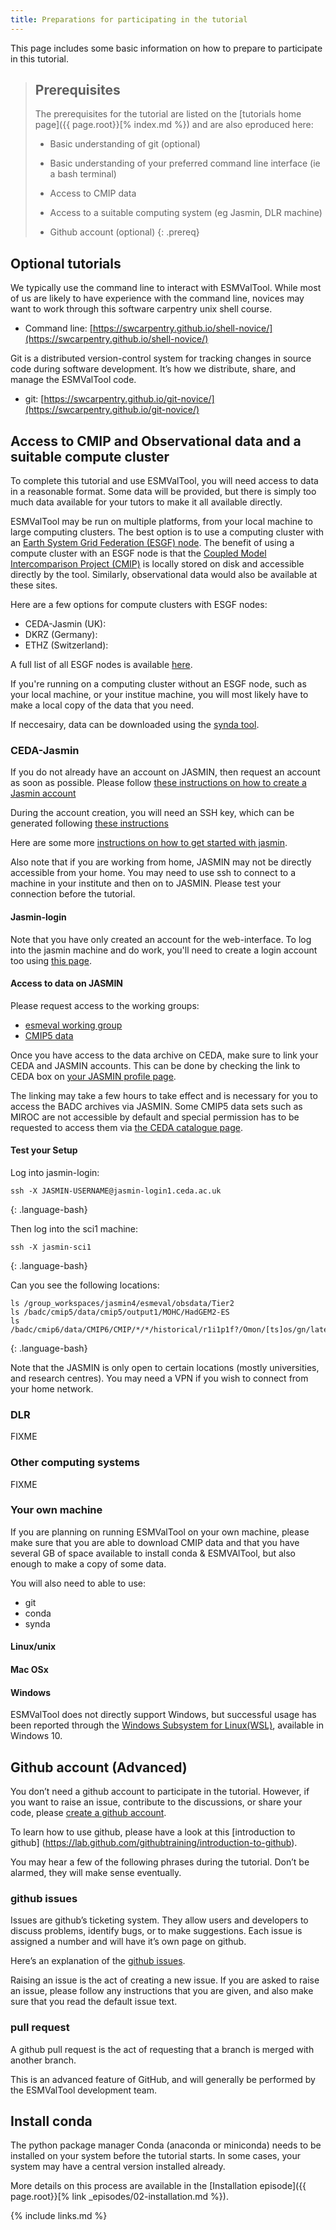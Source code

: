```yaml
---
title: Preparations for participating in the tutorial 
---
```


This page includes some basic information on how to prepare to participate in this tutorial. 

> ## Prerequisites
> The prerequisites for the tutorial are listed on the 
> [tutorials home page]({{ page.root}}[% index.md %})
>  and are also eproduced here:
> - Basic understanding of git (optional)
>
> - Basic understanding of your preferred command line interface (ie a bash terminal)
>
> - Access to CMIP data
>
> - Access to a suitable computing system (eg Jasmin, DLR machine)
>
> - Github account (optional)
{: .prereq}


## Optional tutorials


We typically use the command line to interact with ESMValTool.
While most of us are likely to have experience with the command line,
novices may want to work through this software carpentry unix shell course.

- Command line: [https://swcarpentry.github.io/shell-novice/](https://swcarpentry.github.io/shell-novice/)

 
Git is a distributed version-control system for tracking changes in source code during software development. 
It’s how we distribute, share, and manage the ESMValTool code. 

- git: [https://swcarpentry.github.io/git-novice/](https://swcarpentry.github.io/git-novice/)




## Access to CMIP and Observational data and a suitable compute cluster

To complete this tutorial and use ESMValTool, you will need access to data in a reasonable format.
Some data will be provided, but there is simply too much data available
for your tutors to make it all available directly. 

ESMValTool may be run on multiple platforms, from your local machine to 
large computing clusters. 
The best option is to use a computing cluster with an
[Earth System Grid Federation (ESGF) node](https://esgf.llnl.gov/nodes.html). 
The benefit of using a compute cluster with an ESGF node is that the 
[Coupled Model Intercomparison Project (CMIP)](https://en.wikipedia.org/wiki/Coupled_Model_Intercomparison_Project)
is locally stored on disk and accessible directly by the tool.
Similarly, observational data would also be available at these sites.

Here are a few options
for compute clusters with ESGF nodes:

- CEDA-Jasmin (UK):
- DKRZ (Germany):
- ETHZ (Switzerland):

A full list of all ESGF nodes is available [here](https://esgf.llnl.gov/nodes.html).


If you're running on a computing cluster without an ESGF node, such as 
your local machine, or your institue machine, you will most likely 
have to make a local copy of the data that you need.

If neccesairy, data can be downloaded using the 
[synda tool](https://prodiguer.github.io/synda/index.html).
 


### CEDA-Jasmin

If you do not already have an account on JASMIN, then request an account as
soon as possible. 
Please follow [these instructions on how to create a Jasmin account](https://help.jasmin.ac.uk/article/4435-get-a-jasmin-account-portal)

During the account creation, you will need an SSH key, which can be generated following 
[these instructions](https://help.jasmin.ac.uk/article/185-generate-ssh-key-pair)

Here are some more [instructions on how to get started with jasmin](https://help.jasmin.ac.uk/article/189-get-started-with-jasmin).

Also note that if you are working from home, JASMIN may not be directly
accessible from your home. You may need to use ssh to connect to a machine
in your institute and then on to JASMIN. Please test your connection before
the tutorial. 

#### Jasmin-login

Note that you have only created an account for the web-interface. 
To log into the jasmin machine and do work, you'll need to create a 
login account too using [this page](https://help.jasmin.ac.uk/article/161-get-login-account).


#### Access to data on JASMIN

Please request access to the working groups:
- [esmeval working group](https://accounts.jasmin.ac.uk/services/group_workspaces/esmeval)
- [CMIP5 data](https://services.ceda.ac.uk/cedasite/resreg/application?attributeid=cmip5_research)

Once you have access to the data archive on CEDA, make sure to link your
CEDA and JASMIN accounts. 
This can be done by checking the link to CEDA box on 
[your JASMIN profile page](https://accounts.jasmin.ac.uk/account/profile/).

The linking may take a few hours to take effect and is necessary for you to
access the BADC archives via JASMIN. Some CMIP5 data sets such as MIROC
are not accessible by default and special permission has to be requested to
access them via [the CEDA catalogue page](https://catalogue.ceda.ac.uk/).

#### Test your Setup

Log into jasmin-login:

~~~
ssh -X JASMIN-USERNAME@jasmin-login1.ceda.ac.uk
~~~
{: .language-bash}

Then log into the sci1 machine:

~~~
ssh -X jasmin-sci1
~~~
{: .language-bash}

Can you see the following locations:
~~~
ls /group_workspaces/jasmin4/esmeval/obsdata/Tier2
ls /badc/cmip5/data/cmip5/output1/MOHC/HadGEM2-ES
ls /badc/cmip6/data/CMIP6/CMIP/*/*/historical/r1i1p1f?/Omon/[ts]os/gn/latest/*.nc
~~~
{: .language-bash}

Note that the JASMIN is only open to certain locations (mostly universities, and research centres). 
You may need a VPN if you wish to connect from your home network.

### DLR 
FIXME

### Other computing systems
FIXME

### Your own machine

If you are planning on running ESMValTool on your own machine, please make sure that you are able to download CMIP data and that you have several GB of space available to install conda & ESMVAlTool, but also enough to make a copy of some data. 

You will also need to able to use:
- git
- conda
- synda

#### Linux/unix

#### Mac OSx

#### Windows

ESMValTool does not directly support Windows, 
but successful usage has been reported through the 
[Windows Subsystem for Linux(WSL)](https://docs.microsoft.com/en-us/windows/wsl/),
available in Windows 10.



## Github account (Advanced)

You don’t need a github account to participate in the tutorial. 
However, if you want to raise an issue, contribute to the discussions, 
or share your code, please [create a github account](https://github.com/).

To learn how to use github, please have a look at this [introduction to github]
(https://lab.github.com/githubtraining/introduction-to-github).

You may hear a few of the following phrases during the tutorial. Don’t be alarmed, they will make sense eventually. 

### github issues
Issues are github’s ticketing system. 
They allow users and developers to discuss problems, 
identify bugs, or to make suggestions. 
Each issue is assigned a number and will have it’s own page on github. 

Here’s an explanation of the [github issues](https://guides.github.com/features/issues/).

Raising an issue is the act of creating a new issue. 
If you are asked to raise an issue, please follow any instructions that you are given,
and also make sure that you read the default issue text. 


### pull request 

A github pull request is the act of requesting that a branch is merged with another branch.

This is an advanced feature of GitHub, and will generally be performed by the ESMValTool development team. 



## Install conda

The python package manager Conda (anaconda or miniconda)
needs to be installed on your system before the tutorial starts. 
In some cases, your system may have a central version installed already. 

More details on this process are available in the 
[Installation episode]({{ page.root}}[% link _episodes/02-installation.md  %}). 



{% include links.md %}
